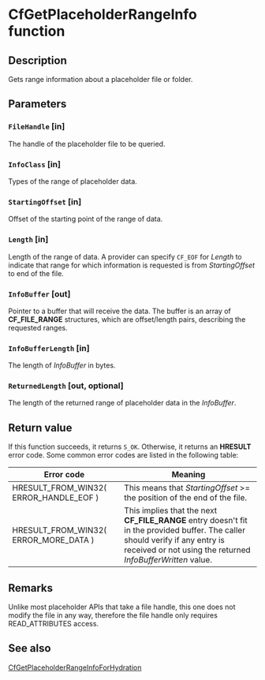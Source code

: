 # CfGetPlaceholderRangeInfo function

## Description

Gets range information about a placeholder file or folder.

## Parameters

### `FileHandle` [in]

The handle of the placeholder file to be queried.

### `InfoClass` [in]

Types of the range of placeholder data.

### `StartingOffset` [in]

Offset of the starting point of the range of data.

### `Length` [in]

Length of the range of data. A provider can specify `CF_EOF` for *Length* to indicate that range for which information is requested is from *StartingOffset* to end of the file.

### `InfoBuffer` [out]

Pointer to a buffer that will receive the data. The buffer is an array of **CF_FILE_RANGE** structures, which are offset/length pairs, describing the requested ranges.

### `InfoBufferLength` [in]

The length of *InfoBuffer* in bytes.

### `ReturnedLength` [out, optional]

The length of the returned range of placeholder data in the *InfoBuffer*.

## Return value

If this function succeeds, it returns `S_OK`. Otherwise, it returns an **HRESULT** error code. Some common error codes are listed in the following table:

| Error code | Meaning |
|--------|--------|
| HRESULT_FROM_WIN32( ERROR_HANDLE_EOF ) | This means that *StartingOffset* >= the position of the end of the file. |
| HRESULT_FROM_WIN32( ERROR_MORE_DATA ) | This implies that the next **CF_FILE_RANGE** entry doesn't fit in the provided buffer. The caller should verify if any entry is received or not using the returned *InfoBufferWritten* value. |

## Remarks

Unlike most placeholder APIs that take a file handle, this one does not modify the file in any way, therefore the file handle only requires READ_ATTRIBUTES access.

## See also

[CfGetPlaceholderRangeInfoForHydration](https://learn.microsoft.com/windows/win32/api/cfapi/nf-cfapi-cfgetplaceholderrangeinfoforhydration)